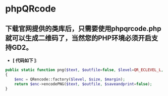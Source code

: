 # **phpQRcode**

## 下载官网提供的类库后，只需要使用phpqrcode.php就可以生成二维码了，当然您的PHP环境必须开启支持GD2。



- **[ 代码如下 ]**:

```php
public static function png($text, $outfile=false, $level=QR_ECLEVEL_L, $size=3, $margin=4, $saveandprint=false)    
{   
    $enc = QRencode::factory($level, $size, $margin);   
    return $enc->encodePNG($text, $outfile, $saveandprint=false);   
}  

```